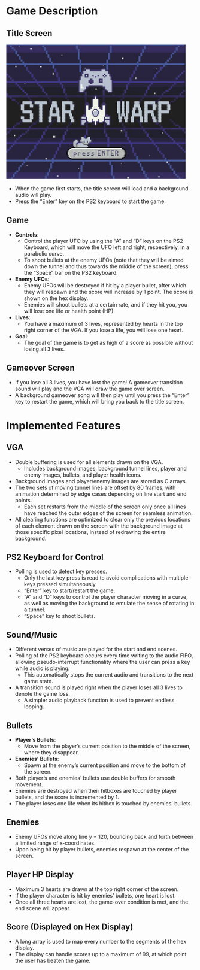 # Game Description

## Title Screen
![title_screen](https://github.com/GaryZhous/StarWrap/blob/main/title_screen.png)
- When the game first starts, the title screen will load and a background audio will play.
- Press the “Enter” key on the PS2 keyboard to start the game.

## Game
- **Controls**:
  - Control the player UFO by using the “A” and “D” keys on the PS2 Keyboard, which will move the UFO left and right, respectively, in a parabolic curve.
  - To shoot bullets at the enemy UFOs (note that they will be aimed down the tunnel and thus towards the middle of the screen), press the “Space” bar on the PS2 keyboard.
- **Enemy UFOs**:
  - Enemy UFOs will be destroyed if hit by a player bullet, after which they will respawn and the score will increase by 1 point. The score is shown on the hex display.
  - Enemies will shoot bullets at a certain rate, and if they hit you, you will lose one life or health point (HP).
- **Lives**:
  - You have a maximum of 3 lives, represented by hearts in the top right corner of the VGA. If you lose a life, you will lose one heart.
- **Goal**:
  - The goal of the game is to get as high of a score as possible without losing all 3 lives.

## Gameover Screen
- If you lose all 3 lives, you have lost the game! A gameover transition sound will play and the VGA will draw the game over screen.
- A background gameover song will then play until you press the “Enter” key to restart the game, which will bring you back to the title screen.

# Implemented Features

## VGA
- Double buffering is used for all elements drawn on the VGA.
  - Includes background images, background tunnel lines, player and enemy images, bullets, and player health icons.
- Background images and player/enemy images are stored as C arrays.
- The two sets of moving tunnel lines are offset by 80 frames, with animation determined by edge cases depending on line start and end points.
  - Each set restarts from the middle of the screen only once all lines have reached the outer edges of the screen for seamless animation.
- All clearing functions are optimized to clear only the previous locations of each element drawn on the screen with the background image at those specific pixel locations, instead of redrawing the entire background.

## PS2 Keyboard for Control
- Polling is used to detect key presses.
  - Only the last key press is read to avoid complications with multiple keys pressed simultaneously.
  - “Enter” key to start/restart the game.
  - “A” and “D” keys to control the player character moving in a curve, as well as moving the background to emulate the sense of rotating in a tunnel.
  - “Space” key to shoot bullets.

## Sound/Music
- Different verses of music are played for the start and end scenes.
- Polling of the PS2 keyboard occurs every time writing to the audio FIFO, allowing pseudo-interrupt functionality where the user can press a key while audio is playing.
  - This automatically stops the current audio and transitions to the next game state.
- A transition sound is played right when the player loses all 3 lives to denote the game loss.
  - A simpler audio playback function is used to prevent endless looping.

## Bullets
- **Player’s Bullets**:
  - Move from the player’s current position to the middle of the screen, where they disappear.
- **Enemies’ Bullets**:
  - Spawn at the enemy’s current position and move to the bottom of the screen.
- Both player’s and enemies’ bullets use double buffers for smooth movement.
- Enemies are destroyed when their hitboxes are touched by player bullets, and the score is incremented by 1.
- The player loses one life when its hitbox is touched by enemies’ bullets.

## Enemies
- Enemy UFOs move along line y = 120, bouncing back and forth between a limited range of x-coordinates.
- Upon being hit by player bullets, enemies respawn at the center of the screen.

## Player HP Display
- Maximum 3 hearts are drawn at the top right corner of the screen.
- If the player character is hit by enemies’ bullets, one heart is lost.
- Once all three hearts are lost, the game-over condition is met, and the end scene will appear.

## Score (Displayed on Hex Display)
- A long array is used to map every number to the segments of the hex display.
- The display can handle scores up to a maximum of 99, at which point the user has beaten the game.
